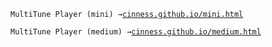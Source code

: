 `MultiTune Player (mini) →`<a href="https://cinness.github.io/mini.html">`cinness.github.io/mini.html`</a>

`MultiTune Player (medium) →`<a href="https://cinness.github.io/medium.html">`cinness.github.io/medium.html`</a>
